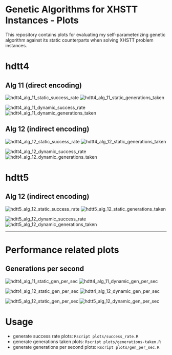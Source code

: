 # Genetic Algorithms for XHSTT Instances - Plots
This repository contains plots for evaluating my self-parameterizing genetic
algorithm against its static counterparts when solving XHSTT problem instances.

# hdtt4

## Alg 11 (direct encoding)
![hdtt4_alg_11_static_success_rate](https://raw.githubusercontent.com/biwecka/gax-plots/results/rendered/hdtt4/alg_11/static_success_rate.png)
![hdtt4_alg_11_static_generations_taken](https://raw.githubusercontent.com/biwecka/gax-plots/results/rendered/hdtt4/alg_11/static_generations_taken.png)

![hdtt4_alg_11_dynamic_success_rate](https://raw.githubusercontent.com/biwecka/gax-plots/results/rendered/hdtt4/alg_11/dynamic_success_rate.png)
![hdtt4_alg_11_dynamic_generations_taken](https://raw.githubusercontent.com/biwecka/gax-plots/results/rendered/hdtt4/alg_11/dynamic_generations_taken.png)


## Alg 12 (indirect encoding)
![hdtt4_alg_12_static_success_rate](https://raw.githubusercontent.com/biwecka/gax-plots/results/rendered/hdtt4/alg_12/static_success_rate.png)
![hdtt4_alg_12_static_generations_taken](https://raw.githubusercontent.com/biwecka/gax-plots/results/rendered/hdtt4/alg_12/static_generations_taken.png)

![hdtt4_alg_12_dynamic_success_rate](https://raw.githubusercontent.com/biwecka/gax-plots/results/rendered/hdtt4/alg_12/dynamic_success_rate.png)
![hdtt4_alg_12_dynamic_generations_taken](https://raw.githubusercontent.com/biwecka/gax-plots/results/rendered/hdtt4/alg_12/dynamic_generations_taken.png)

# hdtt5

## Alg 12 (indirect encoding)
![hdtt5_alg_12_static_success_rate](https://raw.githubusercontent.com/biwecka/gax-plots/results/rendered/hdtt5/alg_12/static_success_rate.png)
![hdtt5_alg_12_static_generations_taken](https://raw.githubusercontent.com/biwecka/gax-plots/results/rendered/hdtt5/alg_12/static_generations_taken.png)

![hdtt5_alg_12_dynamic_success_rate](https://raw.githubusercontent.com/biwecka/gax-plots/results/rendered/hdtt5/alg_12/dynamic_success_rate.png)
![hdtt5_alg_12_dynamic_generations_taken](https://raw.githubusercontent.com/biwecka/gax-plots/results/rendered/hdtt5/alg_12/dynamic_generations_taken.png)


---
# Performance related plots

## Generations per second
![hdtt4_alg_11_static_gen_per_sec](https://raw.githubusercontent.com/biwecka/gax-plots/results/rendered/hdtt4/alg_11/static_gen_per_sec.png)
![hdtt4_alg_11_dynamic_gen_per_sec](https://raw.githubusercontent.com/biwecka/gax-plots/results/rendered/hdtt4/alg_11/dynamic_gen_per_sec.png)

![hdtt4_alg_12_static_gen_per_sec](https://raw.githubusercontent.com/biwecka/gax-plots/results/rendered/hdtt4/alg_12/static_gen_per_sec.png)
![hdtt4_alg_12_dynamic_gen_per_sec](https://raw.githubusercontent.com/biwecka/gax-plots/results/rendered/hdtt4/alg_12/dynamic_gen_per_sec.png)

![hdtt5_alg_12_static_gen_per_sec](https://raw.githubusercontent.com/biwecka/gax-plots/results/rendered/hdtt5/alg_12/static_gen_per_sec.png)
![hdtt5_alg_12_dynamic_gen_per_sec](https://raw.githubusercontent.com/biwecka/gax-plots/results/rendered/hdtt5/alg_12/dynamic_gen_per_sec.png)


# Usage
-   generate success rate plots: `Rscript plots/success_rate.R`
-   generate generations taken plots: `Rscript plots/generations-taken.R`
-   generate generations per second plots: `Rscript plots/gen_per_sec.R`
